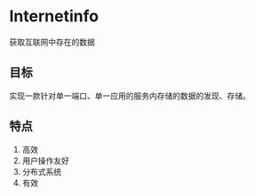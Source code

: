 # Internetinfo
获取互联网中存在的数据
## 目标
实现一款针对单一端口、单一应用的服务内存储的数据的发现、存储。
## 特点
1. 高效
2. 用户操作友好
3. 分布式系统
4. 有效
